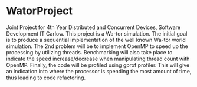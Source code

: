 # WatorProject
Joint Project for 4th Year Distributed and Concurrent Devices, Software Development IT Carlow. 
This project is a Wa-tor simulation. The initial goal is to produce a sequential implementation of the well known Wa-tor world
simulation.
The 2nd problem will be to implement OpenMP to speed up the processing by utilizing threads.
Benchmarking will also take place to indicate the speed increase/decrease when manipulating thread count with OpenMP.
Finally, the code will be profiled using gprof profiler. This will give an indication into where the processor is spending the 
most amount of time, thus leading to code refactoring.
